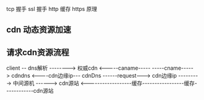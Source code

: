 tcp 握手
ssl 握手
http 缓存
https 原理

## cdn 动态资源加速


## 请求cdn资源流程
client -- dns解析 -------->  权威cdn
          <-----caname-----
          -----cname-----> cdndns
          <----cdn边缘ip--- cdnDns
          ------request---> cdn边缘ip ---------> 中间源机 ------> cdn源站
          <------------------缓存-----------------缓存------------cdn源站
          

